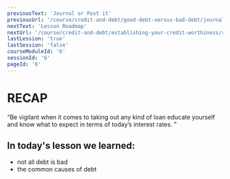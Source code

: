 ```yaml
---
previousText: 'Journal or Post it'
previousUrl: '/course/credit-and-debt/good-debt-versus-bad-debt/journal-or-post-it'
nextText: 'Lesson Roadmap'
nextUrl: '/course/credit-and-debt/establishing-your-credit-worthiness/roadmap'
lastLession: 'true'
lastSession: 'false'
courseModuleId: '6'
sessionId: '6'
pageId: '6'
---
```


# RECAP

<sparkle-character-intro position="right" character="jen">
“Be vigilant when it comes to taking out any kind of loan educate yourself and know what to expect in terms of today’s interest rates. 
”
</sparkle-character-intro>

## In today's lesson we learned:

- not all debt is bad
- the common causes of debt
